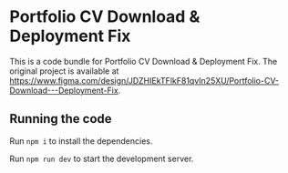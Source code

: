 
  # Portfolio CV Download & Deployment Fix

  This is a code bundle for Portfolio CV Download & Deployment Fix. The original project is available at https://www.figma.com/design/JDZHIEkTFlkF81qvIn25XU/Portfolio-CV-Download---Deployment-Fix.

  ## Running the code

  Run `npm i` to install the dependencies.

  Run `npm run dev` to start the development server.
  